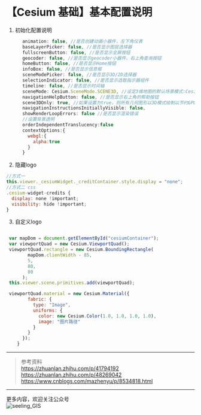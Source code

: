 # 【Cesium 基础】基本配置说明

1. 初始化配置说明
```javascript
      animation: false, //是否创建动画小器件，左下角仪表
      baseLayerPicker: false, //是否显示图层选择器
      fullscreenButton: false, //是否显示全屏按钮
      geocoder: false, //是否显示geocoder小器件，右上角查询按钮
      homeButton: false, //是否显示Home按钮
      infoBox: false, //是否显示信息框
      sceneModePicker: false, //是否显示3D/2D选择器
      selectionIndicator: false, //是否显示选取指示器组件
      timeline: false, //是否显示时间轴
      sceneMode: Cesium.SceneMode.SCENE3D, //设定3维地图的默认场景模式:Cesium.SceneMode.SCENE2D、Cesium.SceneMode.SCENE3D、Cesium.SceneMode.MORPHING
      navigationHelpButton: false, //是否显示右上角的帮助按钮
      scene3DOnly: true, //如果设置为true，则所有几何图形以3D模式绘制以节约GPU资源
      navigationInstructionsInitiallyVisible: false,
      showRenderLoopErrors: false //是否显示渲染错误
      //设置背景透明
      orderIndependentTranslucency:false
      contextOptions:{
        webgl:{
          alpha:true
        }
      }
```
2. 隐藏logo
```javascript
//方式一 
this.viewer._cesiumWidget._creditContainer.style.display = "none";
//方式二 css
.cesium-widget-credits {
  display: none !important;
  visibility: hide !important;
}
```

3. 自定义logo
```javascript

 var mapDom = document.getElementById("cesiumContainer"); 
 var viewportQuad = new Cesium.ViewportQuad();
 viewportQuad.rectangle = new Cesium.BoundingRectangle(
        mapDom.clientWidth - 85,
        5,
        80,
        80
      );
 this.viewer.scene.primitives.add(viewportQuad);

 viewportQuad.material = new Cesium.Material({
        fabric: {
          type: "Image",
          uniforms: {
            color: new Cesium.Color(1.0, 1.0, 1.0, 1.0),
            image: "图片路径"
          }
        }
      });
    }


```


---
>参考资料    
https://zhuanlan.zhihu.com/p/41794192   
https://zhuanlan.zhihu.com/p/48269042   
https://www.cnblogs.com/mazhenyu/p/8534818.html

---
更多内容，欢迎关注公众号   
![seeling_GIS](https://upload-images.jianshu.io/upload_images/5310582-3cf76fa57d99fb99.jpg?imageMogr2/auto-orient/strip%7CimageView2/2/w/1240)